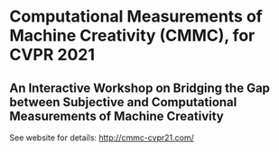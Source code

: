 # Computational Measurements of Machine Creativity (CMMC), for CVPR 2021
## An Interactive Workshop on Bridging the Gap between Subjective and Computational Measurements of Machine Creativity
See website for details:
http://cmmc-cvpr21.com/
